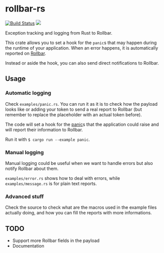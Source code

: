 # rollbar-rs
[![Build Status](https://travis-ci.org/benashford/rs-es.svg?branch=master)](https://travis-ci.org/benashford/rs-es)
[![](https://meritbadge.herokuapp.com/rollbar)](https://crates.io/crates/rollbar)

Exception tracking and logging from Rust to Rollbar.

This crate allows you to set a hook for the `panic`s that may happen during the runtime
of your application. When an error happens, it is automatically reported on [Rollbar](http://rollbar.com/).

Instead or aside the hook, you can also send direct notifications to Rollbar.

## Usage

### Automatic logging
Check `examples/panic.rs`. You can run it as it is to check how the
payload looks like or adding your token to send a real report to Rollbar (but remember to
replace the placeholder with an actual token before).

The code will set a hook for the [panic](https://doc.rust-lang.org/std/panic/fn.set_hook.html)s
that the application could raise and will report their information to Rollbar.

Run it with `$ cargo run --example panic`.

### Manual logging
Manual logging could be useful when we want to handle errors but also notify Rollbar about them.

`examples/error.rs` shows how to deal with errors, while `examples/message.rs` is for plain text reports.

### Advanced stuff
Check the source to check what are the macros used in the example files actually doing, and how you
can fill the reports with more informations.

## TODO
- Support more Rollbar fields in the payload
- Documentation
